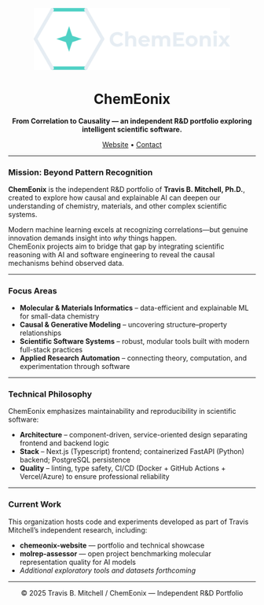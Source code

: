 <div align="center">
  <img src="https://raw.githubusercontent.com/ChemEonix/.github/main/assets/chemeonix_logo.svg" alt="ChemEonix Logo" width="400"/>
</div>

<h1 align="center">ChemEonix</h1>

<p align="center">
  <strong>From Correlation to Causality — an independent R&D portfolio exploring intelligent scientific software.</strong>
</p>

<p align="center">
  <a href="https://chemeonix.com">Website</a> • <a href="mailto:hi@chemeonix.com">Contact</a>
</p>

---

### Mission: Beyond Pattern Recognition
**ChemEonix** is the independent R&D portfolio of **Travis B. Mitchell, Ph.D.**, created to explore how causal and explainable AI can deepen our understanding of chemistry, materials, and other complex scientific systems.

Modern machine learning excels at recognizing correlations—but genuine innovation demands insight into *why* things happen.  
ChemEonix projects aim to bridge that gap by integrating scientific reasoning with AI and software engineering to reveal the causal mechanisms behind observed data.

---

### Focus Areas
- **Molecular & Materials Informatics** – data-efficient and explainable ML for small-data chemistry  
- **Causal & Generative Modeling** – uncovering structure–property relationships  
- **Scientific Software Systems** – robust, modular tools built with modern full-stack practices  
- **Applied Research Automation** – connecting theory, computation, and experimentation through software  

---

### Technical Philosophy
ChemEonix emphasizes maintainability and reproducibility in scientific software:

- **Architecture** – component-driven, service-oriented design separating frontend and backend logic  
- **Stack** – Next.js (Typescript) frontend; containerized FastAPI (Python) backend; PostgreSQL persistence  
- **Quality** – linting, type safety, CI/CD (Docker + GitHub Actions + Vercel/Azure) to ensure professional reliability  

---

### Current Work
This organization hosts code and experiments developed as part of Travis Mitchell’s independent research, including:

- **chemeonix-website** — portfolio and technical showcase  
- **molrep-assessor** — open project benchmarking molecular representation quality for AI models  
- *Additional exploratory tools and datasets forthcoming*

---

<p align="center">
  © 2025 Travis B. Mitchell / ChemEonix — Independent R&D Portfolio  
</p>
